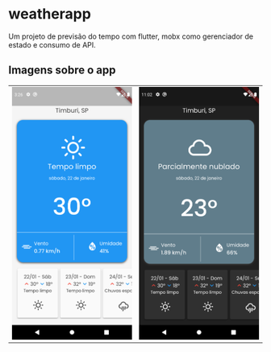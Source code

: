 # weatherapp

Um projeto de previsão do tempo com flutter, mobx como gerenciador de estado e consumo de API.

## Imagens sobre o app

<table>
  <tr>
    <td valign="top"><img src="./assets/Screenshot_1642876004.png" /></td>
    <td valign="top"><img src="./assets/Screenshot_1642903279.png" /></td>
  </tr>
</table>
